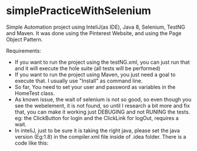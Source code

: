 # simplePracticeWithSelenium

Simple Automation project using InteliJ(as IDE), Java 8, Selenium, TestNG and Maven. It was done using the Pinterest Website, and using the Page Object Pattern.

Requirements: 
* If you want to run the project using the testNG.xml, you can just run that and it will execute the hole suite (all tests will be performed)
* If you want to run the project using Maven, you just need a goal to execute that. I usually use "Install" as command line.
* So far, You need to set your user and password as variables in the HomeTest class.
* As known  issue, the wait of selenium is not so good, so even though you see the webelement, it is not found, so until I research a bit more and fix that, you can make it working just DEBUGING and not RUNING the tests.
eg: the ClickButton for login and the ClickLink for logOut, requires a wait.
* In inteliJ, just to be sure it is taking the right java, please set the java version (Eg:1.8) in the compiler.xml file inside of .idea folder. There is a code like this:

<bytecodeTargetLevel>
   <module name="SeleniumMaven_estructuraPOM" target="1.8" />
</bytecodeTargetLevel>







